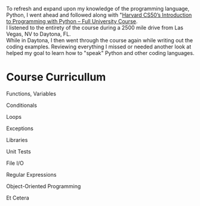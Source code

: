 To refresh and expand upon my knowledge of the programming language, Python, I went ahead and followed along with "[Harvard CS50’s Introduction to Programming with Python – Full University Course](https://www.youtube.com/watch?v=nLRL_NcnK-4&t=49013s).  
I listened to the entirety of the course during a 2500 mile drive from Las Vegas, NV to Daytona, FL.  
While in Daytona, I then went through the course again while writing out the coding examples. Reviewing everything I missed or needed another look at helped my goal to learn how to "speak" Python and other coding languages.  

# Course Curricullum
Functions, Variables

Conditionals

Loops

Exceptions

Libraries

Unit Tests

File I/O

Regular Expressions

Object-Oriented Programming

Et Cetera